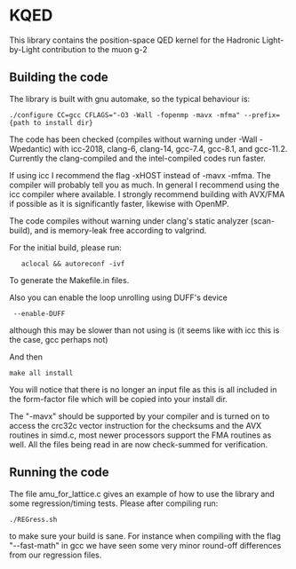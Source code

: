 # KQED

This library contains the position-space QED kernel for the Hadronic Light-by-Light contribution to the muon g-2

## Building the code

The library is built with gnu automake, so the typical behaviour is:

    ./configure CC=gcc CFLAGS="-O3 -Wall -fopenmp -mavx -mfma" --prefix={path to install dir}

The code has been checked (compiles without warning under -Wall -Wpedantic) with icc-2018, clang-6, clang-14, gcc-7.4, gcc-8.1, and gcc-11.2. Currently the clang-compiled and the intel-compiled codes run faster.

If using icc I recommend the flag -xHOST instead of -mavx -mfma. The compiler will probably tell you as much. In general I recommend using the icc compiler where available. I strongly recommend building with AVX/FMA if possible as it is significantly faster, likewise with OpenMP.

The code compiles without warning under clang's static analyzer (scan-build), and is memory-leak free according to valgrind.

For the initial build, please run:

       aclocal && autoreconf -ivf

To generate the Makefile.in files.

Also you can enable the loop unrolling using DUFF's device

     --enable-DUFF

although this may be slower than not using is (it seems like with icc this is the case, gcc perhaps not)

And then

    make all install

You will notice that there is no longer an input file as this is all included in the form-factor file which will be copied into your install dir.

The "-mavx" should be supported by your compiler and is turned on to access the crc32c vector instruction for the checksums and the AVX routines in simd.c, most newer processors support the FMA routines as well. All the files being read in are now check-summed for verification.

## Running the code

The file amu_for_lattice.c gives an example of how to use the library and some regression/timing tests. Please after compiling run:

    ./REGress.sh

to make sure your build is sane. For instance when compiling with the flag "--fast-math" in gcc we have seen some very minor round-off differences from our regression files.

